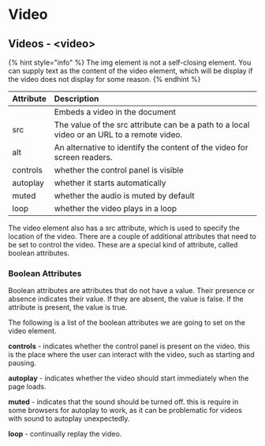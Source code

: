 # Video

## Videos - &lt;video&gt;

{% hint style="info" %}
The img element is not a self-closing element. You can supply text as the content of the video element, which will be display if the video does not display for some reason.
{% endhint %}

| Attribute | Description |
| :--- | :--- |
|  | Embeds a video in the document |
| src | The value of the src attribute can be a path to a local video or an URL to a remote video. |
| alt | An alternative to identify the content of the video for screen readers. |
| controls | whether the control panel is visible |
| autoplay | whether it starts automatically |
| muted | whether the audio is muted by default |
| loop | whether the video plays in a loop |

The video element also has a src attribute, which is used to specify the location of the video. There are a couple of additional attributes that need to be set to control the video. These are a special kind of attribute, called boolean attributes.

### Boolean Attributes

Boolean attributes are attributes that do not have a value. Their presence or absence indicates their value. If they are absent, the value is false. If the attribute is present, the value is true.

The following is a list of the boolean attributes we are going to set on the video element.

**controls** - indicates whether the control panel is present on the video. this is the place where the user can interact with the video, such as starting and pausing.

**autoplay** - indicates whether the video should start immediately when the page loads.

**muted** - indicates that the sound should be turned off. this is require in some browsers for autoplay to work, as it can be problematic for videos with sound to autoplay unexpectedly.

**loop** - continually replay the video.

